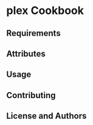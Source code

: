plex Cookbook
===================

Requirements
------------

Attributes
----------

Usage
-----

Contributing
------------

License and Authors
-------------------
